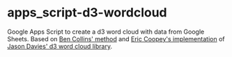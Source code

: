 # apps_script-d3-wordcloud
Google Apps Script to create a d3 word cloud with data from Google Sheets. Based on [Ben Collins' method](https://www.benlcollins.com/spreadsheets/d3-google-sheets/) and [Eric Coopey's implementation](http://bl.ocks.org/ericcoopey/6382449) of [Jason Davies' d3 word cloud library](https://github.com/jasondavies/d3-cloud).
